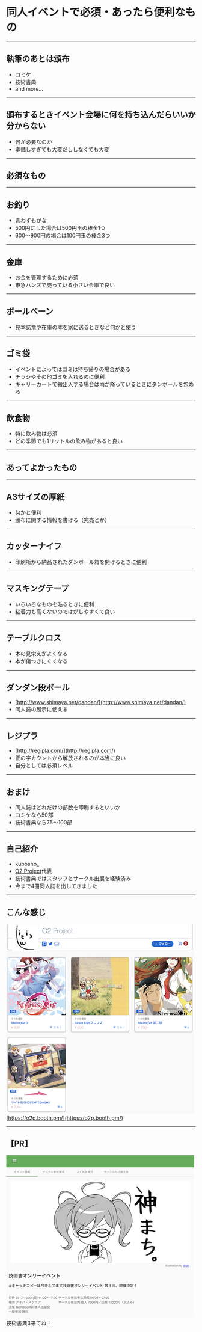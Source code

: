 <!--top-->
# 同人イベントで必須・あったら便利なもの

-----
## 執筆のあとは頒布

- コミケ
- 技術書典
- and more...

-----
## 頒布するときイベント会場に何を持ち込んだらいいか分からない

- 何が必要なのか
- 準備しすぎても大変だししなくても大変

-----
## 必須なもの

-----
## お釣り

- 言わずもがな
- 500円にした場合は500円玉の棒金1つ
- 600〜900円の場合は100円玉の棒金3つ

-----
## 金庫

- お金を管理するために必須
- 東急ハンズで売っている小さい金庫で良い

-----
## ボールペーン

- 見本誌票や在庫の本を家に送るときなど何かと使う

-----
## ゴミ袋

- イベントによってはゴミは持ち帰りの場合がある
- チラシやその他ゴミを入れるのに便利
- キャリーカートで搬出入する場合は雨が降っているときにダンボールを包める

-----
## 飲食物

- 特に飲み物は必須
- どの季節でも1リットルの飲み物があると良い

-----
## あってよかったもの

-----
## A3サイズの厚紙

- 何かと便利
- 頒布に関する情報を書ける（完売とか）

-----
## カッターナイフ

- 印刷所から納品されたダンボール箱を開けるときに便利

-----
## マスキングテープ

- いろいろなものを貼るときに便利
- 粘着力も高くないのではがしやすくて良い

-----
## テーブルクロス

- 本の見栄えがよくなる
- 本が傷つきにくくなる

-----
## ダンダン段ボール

- [http://www.shimaya.net/dandan/](http://www.shimaya.net/dandan/)
- 同人誌の展示に使える

-----
## レジプラ

- [http://regipla.com/](http://regipla.com/)
- 正の字カウントから解放されるのが本当に良い
- 自分としては必須レベル

-----
## おまけ

- 同人誌はどれだけの部数を印刷するといいか
- コミケなら50部
- 技術書典なら75〜100部

-----
## 自己紹介

- kubosho_
- [O2 Project](https://o2p.booth.pm/)代表
- 技術書典ではスタッフとサークル出展を経験済み
- 今まで4冊同人誌を出してきました

-----
## こんな感じ

![O2 Project Booth](img/booth.png)<br>
[https://o2p.booth.pm/](https://o2p.booth.pm/)

-----
## 【PR】

![技術書典3](img/techbookfest.png)<br>
技術書典3来てね！
